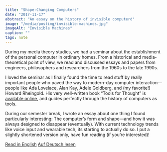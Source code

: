 ```yaml
---
title: "Shape-Changing Computers"
date: "2017-11-17"
abstract: "An essay on the history of invisible computerd"
image: "/media/postimg/invisible-machines.jpg"
imageAlt: "Invisible Machines"
caption: ""
tags: note
---
```


During my media theory studies, we had a seminar about the establishment of the personal computer in ordinary homes. From a historical and media-theoretical point of view, we read and discussed essays and papers from engineers, philosophers and researchers from the 1960s to the late 1990s.

I loved the seminar as I finally found the time to read stuff by really important people who paved the way to modern-day computer interaction—people like Ada Lovelace, Alan Kay, Adele Goldberg, and (my favorite!) Howard Rheingold. His very well-written book “Tools for Thought” is [available online](http://www.rheingold.com/texts/tft/), and guides perfectly through the history of computers as tools.

During our semester break, I wrote an essay about one thing I found particularly interesting: The computer’s form and shape—and how it was always designed to disappear (eventually). With current technology trends like voice input and wearable tech, its starting to actually do so. I put a slightly shortened version only, have fun reading (if you’re interested)!

<a class="button" href="https://christophrauscher.de/invisiblemachines/en/">Read in English</a>
<a class="button" href="https://christophrauscher.de/invisiblemachines/de/">Auf Deutsch lesen</a>